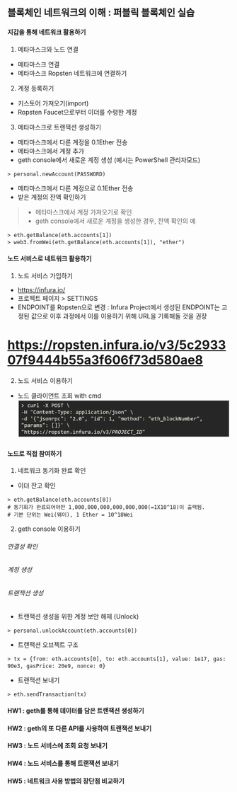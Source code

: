 ## 블록체인 네트워크의 이해 : 퍼블릭 블록체인 실습

#### 지갑을 통해 네트워크 활용하기
1. 메타마스크와 노드 연결
- 메타마스크 연결
- 메타마스크 Ropsten 네트워크에 연결하기
2. 계정 등록하기
- 키스토어 가져오기(import)
- Ropsten Faucet으로부터 이더를 수령한 계정
3. 메타마스크로 트랜잭션 생성하기
- 메타마스크에서 다른 계정을 0.1Ether 전송
- 메타마스크에서 계정 추가
- geth console에서 새로운 계정 생성 (예시는 PowerShell 관리자모드)
```
> personal.newAccount(PASSWORD)
```
- 메타마스크에서 다른 계정으로 0.1Ether 전송
- 받은 계정의 잔액 확인하기
>	- 메타마스크에서 계정 가져오기로 확인
>	- geth console에서 새로운 계정을 생성한 경우, 잔액 확인의 예
```
> eth.getBalance(eth.accounts[1])
> web3.fromWei(eth.getBalance(eth.accounts[1]), "ether")
```  

#### 노드 서비스로 네트워크 활용하기
1. 노드 서비스 가입하기
- https://infura.io/
- 프로젝트 페이지 > SETTINGS
- ENDPOINT를 Ropsten으로 변경 : Infura Project에서 생성된 ENDPOINT는 고정된 값으로 이후 과정에서 이를 이용하기 위해 URL을 기록해둘 것을 권장
# https://ropsten.infura.io/v3/5c293307f9444b55a3f606f73d580ae8
2. 노드 서비스 이용하기
- 노드 클라이언트 조회 with cmd  
![node](md-images/node.JPG)  

#### 노드로 직접 참여하기
1. 네트워크 동기화 완료 확인
- 이더 잔고 확인
```
> eth.getBalance(eth.accounts[0])
# 동기화가 완료되어야만 1,000,000,000,000,000,000(=1X10^18)이 출력됨.
# 기본 단위는 Wei(웨이), 1 Ether = 10^18Wei
```
2. geth console 이용하기
###### 연결성 확인
###### 계정 생성
###### 트랜잭션 생성
- 트랜잭션 생성을 위한 계정 보안 해제 (Unlock)
```
> personal.unlockAccount(eth.accounts[0])
```
- 트랜잭션 오브젝트 구조
```
> tx = {from: eth.accounts[0], to: eth.accounts[1], value: 1e17, gas: 90e3, gasPrice: 20e9, nonce: 0}
```
- 트랜잭션 보내기
```
> eth.sendTransaction(tx)
```  

#### HW1 : geth를 통해 데이터를 담은 트랜잭션 생성하기

#### HW2 : geth의 또 다른 API를 사용하여 트랜잭션 보내기

#### HW3 : 노드 서비스에 조회 요청 보내기

#### HW4 : 노드 서비스를 통해 트랜잭션 보내기

#### HW5 : 네트워크 사용 방법의 장단점 비교하기

